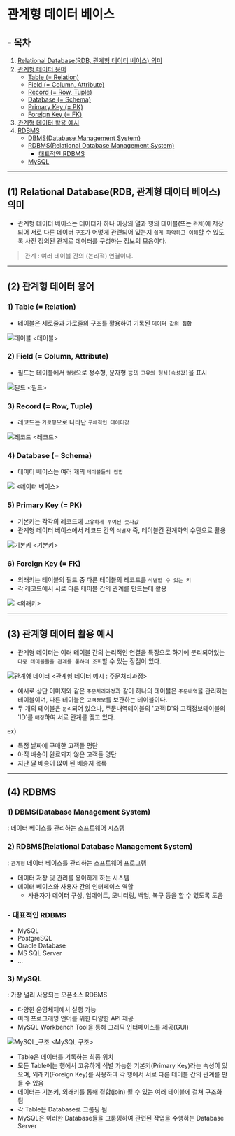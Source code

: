 # 관계형 데이터 베이스

## - 목차
1. [Relational Database(RDB, 관계형 데이터 베이스) 의미](#1-relational-databaserdb-관계형-데이터-베이스-의미)
2. [관계형 데이터 용어](#2-관계형-데이터-용어)
    - [Table (= Relation)](#1-table--relation)
    - [Field (= Column, Attribute)](#2-field--column-attribute)
    - [Record (= Row, Tuple)](#3-record--row-tuple)
    - [Database (= Schema)](#4-database--schema)
    - [Primary Key (= PK)](#5-primary-key--pk)
    - [Foreign Key (= FK)](#6-foreign-key--fk)
3. [관계형 데이터 활용 예시](#3-관계형-데이터-활용-예시)
4. [RDBMS](#4-rdbms)
    - [DBMS(Database Management System)](#1-dbmsdatabase-management-system)
    - [RDBMS(Relational Database Management System)](#2-rdbmsrelational-database-management-system)
        - [대표적인 RDBMS](#--대표적인-rdbms)
    - [MySQL](#3-mysql)
   
---

## (1) Relational Database(RDB, 관계형 데이터 베이스) 의미
- 관계형 데이터 베이스는 데이터가 하나 이상의 열과 행의 테이블(또는 `관계`)에 저장되어 서로 다른 데이터 `구조`가 어떻게 관련되어 있는지 `쉽게 파악하고 이해`할 수 있도록 사전 정의된 관계로 데이터를 구성하는 정보의 모음이다.

> 관계 : 여러 테이블 간의 (논리적) 연결이다.
---

## (2) 관계형 데이터 용어

### **1) Table (= Relation)**

- 테이블은 세로줄과 가로줄의 구조를 활용하여 기록된 `데이터 값의 집합`

![테이블](../img/DB_table.jpg)
<테이블>


### **2) Field (= Column, Attribute)**

- 필드는 테이블에서 `컬럼`으로 정수형, 문자형 등의 `고유의 형식(속성값)`을 표시

![필드](../img/DB_field.jpg)
<필드>

### **3) Record (= Row, Tuple)**
- 레코드는 `가로행`으로 나타난 `구체적인 데이터값`

![레코드](../img/DB_record.jpg)
<레코드>


### **4) Database (= Schema)**

- 데이터 베이스는 여러 개의 `테이블들의 집합`

![](../img/DB_database.jpg)
<데이터 베이스>


### **5) Primary Key (= PK)**

- 기본키는 각각의 레코드에 `고유하게 부여된 숫자값`
- 관계형 데이터 베이스에서 레코드 간의 `식별자` 즉, 테이블간 관계화의 수단으로 활용

![기본키](../img/DB_primary%20key.jpg)
<기본키>


### **6) Foreign Key (= FK)**

- 외래키는 테이블의 필드 중 다른 테이블의 레코드를 `식별할 수 있는 키`
- 각 레코드에서 서로 다른 테이블 간의 관계를 만드는데 활용

![](../img/DB_foreign%20key.jpg)
<외래키>


---

## (3) 관계형 데이터 활용 예시

- 관계형 데이터는 여러 테이블 간의 논리적인 연결을 특징으로 하기에 분리되어있는 `다중 테이블들을 관계를 통하여 조회`할 수 있는 장점이 있다.

![관계형 데이터](../img/DB_%EA%B4%80%EA%B3%84%ED%98%95%EB%8D%B0%EC%9D%B4%ED%84%B0%EB%B2%A0%EC%9D%B4%EC%8A%A4.png)
<관계형 데이터 예시 : 주문처리과정>

- 예시로 상단 이미지와 같은 `주문처리과정`과 같이 하나의 테이블은 `주문내역`을 관리하는 테이블이며, 다른 테이블은 `고객정보`를 보관하는 테이블이다.
- 두 개의 테이블은 `분리`되어 있으나, 주문내역테이블의 '고객ID'와 고객정보테이블의 'ID'를 `매칭`하여 서로 관계를 맺고 있다.

ex)
- 특정 날짜에 구매한 고객들 명단
- 아직 배송이 완료되지 않은 고객들 명단
- 지난 달 배송이 많이 된 배송지 목록


---

## (4) RDBMS

### **1) DBMS(Database Management System)**


: 데이터 베이스를 관리하는 소프트웨어 시스템


### **2) RDBMS(Relational Database Management System)**


: `관계형` 데이터 베이스를 관리하는 소프트웨어 프로그램

- 데이터 저장 및 관리를 용이하게 하는 시스템
- 데이터 베이스와 사용자 간의 인터페이스 역할
  - 사용자가 데이터 구성, 업데이트, 모니터링, 백업, 복구 등을 할 수 있도록 도움


### - 대표적인 RDBMS

- MySQL
- PostgreSQL
- Oracle Database
- MS SQL Server
- ...


### **3) MySQL**


: 가장 널리 사용되는 오픈소스 RDBMS

- 다양한 운영체제에서 실행 가능
- 여러 프로그래밍 언어를 위한 다양한 API 제공
- MySQL Workbench Tool을 통해 그래픽 인터페이스를 제공(GUI)

![MySQL_구조](../img/DB_mysql_structure.png)
<MySQL 구조>

- Table은 데이터를 기록하는 최종 위치
- 모든 Table에는 행에서 고유하게 식별 가능한 기본키(Primary Key)라는 속성이 있으며, 외래키(Foreign Key)를 사용하여 각 행에서 서로 다른 테이블 간의 관계를 만들 수 있음
- 데이터는 기본키, 외래키를 통해 결합(join) 될 수 있는 여러 테이블에 걸쳐 구조화 됨
- 각 Table은 Database로 그룹핑 됨
- MySQL은 이러한 Database들을 그룹핑하여 관련된 작업을 수행하는 Database Server